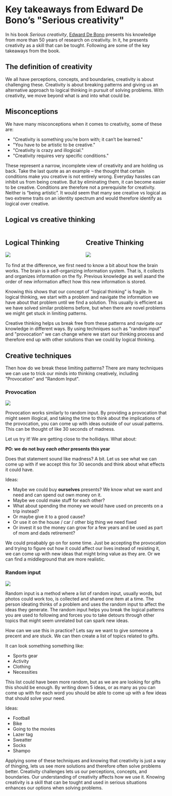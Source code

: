 # Key takeaways from Edward De Bono’s "Serious creativity"

In his book _Serious creativity_, [Edward De Bono](https://www.debono.com/) presents his knowledge from more than 50 years of research on creativity. In it, he presents creativity as a skill that can be tought. Following are some of the key takeaways from the book.

## The definition of creativity
We all have perceptions, concepts, and boundaries, creativity is about challenging these. Creativity is about breaking patterns and giving us an alternative approach to logical thinking in pursuit of solving problems. With creativity, we move beyond what is and into what could be. 

## Misconceptions
We have many misconceptions when it comes to creativity, some of these are:
- "Creativity is something you’re born with; it can’t be learned."
- "You have to be artistic to be creative."
- "Creativity is crazy and illogicial."
- "Creativity requires very specific conditions."

These represent a narrow, incomplete view of creativity and are holding us back. Take the last quote as an example – the thought that certain conditions make you creative is not entirely wrong. Everyday hassles can inhibit us from being creative. But by eliminating them, it can become easier to be creative. Conditions are therefore not a prerequisite for creativity. Neither is “being artistic”. It would seem that many see creative vs logical as two extreme traits on an identity spectrum and would therefore identify as logical over creative.


## Logical vs creative thinking

<div style="text-align:top;">
<span style="width:49%; display:inline-block;text-align:top;">
  <h2>Logical Thinking</h2>
<img style="max-width:100%;" src="https://dagfrode.no/artikler/jul/serious-creativity/logical-thinking.png"/>
</span>

<span style="width:49%; display:inline-block;text-align:top;">
  <h2>Creative Thinking</h2>
<img style="max-width:100%; " src="https://dagfrode.no/artikler/jul/serious-creativity/creative-thinking.png"/>
</span>
</div>

To find at the difference, we first need to know a bit about how the brain works. 
The brain is a self-organizing information system. That is, it collects and organizes information on the fly. Previous knowledge as well asand the order of new information affect how this new information is stored.

Knowing this shows that our concept of "logical thinking" is fragile. In logical thinking, we start with a problem and navigate the information we have about that problem until we find a solution. This usually is efficient as we have solved similar problems before, but when there are novel problems we might get stuck in limiting patterns. 

Creative thinking helps us break free from these patterns and navigate our knowledge in different ways. By using techniques such as "random input" and "provocation" we can change where we start our thinking process and therefore end up with other solutions than we could by logical thinking. 


## Creative techniques
Then how do we break these limiting patterns? There are many techniques we can use to trick our minds into thinking creatively, including "Provocation" and "Random Input".

### Provocation


<img class="wide-image" src="https://images.unsplash.com/photo-1494253109108-2e30c049369b?ixlib=rb-1.2.1&ixid=eyJhcHBfaWQiOjEyMDd9&auto=format&fit=crop&w=1950&q=80"/>

Provocation works similarly to random input. By providing a provocation that might seem illogical, and taking the time to think about the implications of the provocation, you can come up with ideas outside of our usual patterns. This can be thought of like 30 seconds of madness. 

Let us try it! We are getting close to the hollidays. What about:

**PO: we do not buy _each other_ presents this year**

Does that statement sound like madness? A bit. Let us see what we can come up with if we accept this for 30 seconds and think about what effects it could have.

Ideas:
- Maybe we could buy **ourselves** presents? We know what we want and need and can spend out own money on it.
- Maybe we could make stuff for each other?
- What about spending the money we would have used on precents on a trip instead?
- Or maybe give it to a good cause?
- Or use it on the house / car / other big thing we need fixed
- Or invest it so the money can grow for a few years and be used as part of mom and dads retirement?

We could proabably go on for some time. Just be accepting the provocation and trying to figure out how it could affect our lives instead of resisting it, we can come up with new ideas that might bring value as they are. Or we can find a middleground that are more realistic. 

### Random input


<img class="wide-image" src="https://images.unsplash.com/photo-1484480974693-6ca0a78fb36b?ixlib=rb-1.2.1&ixid=eyJhcHBfaWQiOjEyMDd9&auto=format&fit=crop&w=1952&q=80"/>


Random input is a method where a list of random input, usually words, but photos could work too, is collected and shared one item at a time. The person ideating thinks of a problem and uses the random input to affect the ideas they generate. The random input helps you break the logical patterns you are used to following and forces you to take detours through other topics that might seem unrelated but can spark new ideas.

How can we use this in practice? Lets say we want to give someone a precent and are stuck. We can then create a list of topics related to gifts. 

It can look something something like:
- Sports gear
- Activity
- Clothing
- Necessities


This list could have been more random, but as we are are looking for gifts this should be enough. By writing down 5 ideas, or as many as you can come up with for each word you should be able to come up with a few ideas that should solve your need. 

Ideas:
- Football
- Bike
- Going to the movies
- Lazer tag
- Sweatter
- Socks
- Shampo

Applying some of these techniques and knowing that creativity is just a way of thinging, lets us see more solutions and therefore often solve problems better. Creativity challenges lets us our perceptions, concepts, and boundaries. Our understanding of creativity affects how we use it. Knowing creativity is a skill that can be tought and used in serious situations enhances our options when solving problems. 




